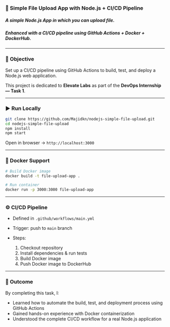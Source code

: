 ### 📂 Simple File Upload App with Node.js + CI/CD Pipeline
##### A simple Node.js App in which you can upload file.   
##### Enhanced with a CI/CD pipeline using GitHub Actions + Docker + DockerHub.
---
### 📌 Objective
Set up a CI/CD pipeline using GitHub Actions to build, test, and deploy a Node.js web application.

This project is dedicated to **Elevate Labs** as part of the **DevOps Internship — Task 1**.

---
### ▶️ Run Locally
```bash
git clone https://github.com/Majidkn/nodejs-simple-file-upload.git
cd nodejs-simple-file-upload
npm install
npm start
````

Open in browser → `http://localhost:3000`

---

### 🐳 Docker Support

```bash
# Build Docker image
docker build -t file-upload-app .

# Run container
docker run -p 3000:3000 file-upload-app
```

---

### ⚙️ CI/CD Pipeline

* Defined in `.github/workflows/main.yml`
* Trigger: push to `main` branch
* Steps:

  1. Checkout repository
  2. Install dependencies & run tests
  3. Build Docker image
  4. Push Docker image to DockerHub

---

### 🎯 Outcome

By completing this task, I:

* Learned how to automate the build, test, and deployment process using GitHub Actions
* Gained hands-on experience with Docker containerization
* Understood the complete CI/CD workflow for a real Node.js application




